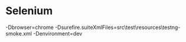 # Selenium
-Dbrowser=chrome -Dsurefire.suiteXmlFiles=src\test\resources\testng-smoke.xml -Denvironment=dev
